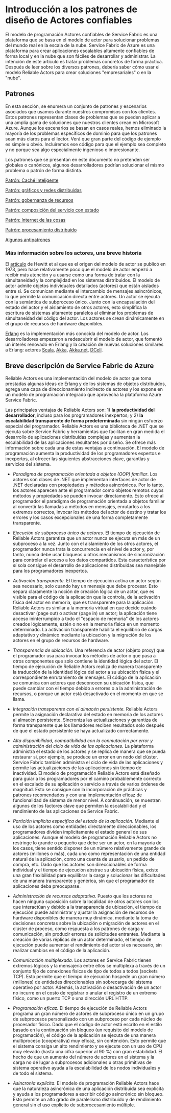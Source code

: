 <properties
   pageTitle="Patrones y antipatrones de Reliable Actors | Microsoft Azure"
   description="Proporciona información general sobre el modelo de programación de actor, patrones de diseño que funcionan correctamente con Reliable Actors de Service Fabric y algunos antipatrones que se deben evitar."
   services="service-fabric"
   documentationCenter=".net"
   authors="vturecek"
   manager="timlt"
   editor=""/>

<tags
   ms.service="service-fabric"
   ms.devlang="dotnet"
   ms.topic="article"
   ms.tgt_pltfrm="NA"
   ms.workload="NA"
   ms.date="08/11/2015"
   ms.author="vturecek"/>

# Introducción a los patrones de diseño de Actores confiables

El modelo de programación Actores confiables de Service Fabric es una plataforma que se basa en el modelo de actor para solucionar problemas del mundo real en la escala de la nube. Service Fabric de Azure es una plataforma para crear aplicaciones escalables altamente confiables de forma local y en la nube que son fáciles de desarrollar y administrar. La intención de este artículo es tratar problemas concretos de forma práctica. Después de leer sobre los diversos patrones, debería saber cómo usar el modelo Reliable Actors para crear soluciones "empresariales" o en la "nube".

## Patrones

En esta sección, se enumera un conjunto de patrones y escenarios asociados que usamos durante nuestros compromisos con los clientes. Estos patrones representan clases de problemas que se pueden aplicar a una amplia gama de soluciones que nuestros clientes crean en Microsoft Azure. Aunque los escenarios se basan en casos reales, hemos eliminado la mayoría de los problemas específicos de dominio para que los patrones sean más claros para el lector. Verá que gran parte del código de ejemplo es simple u obvio. Incluiremos ese código para que el ejemplo sea completo y no porque sea algo especialmente ingenioso o impresionante.

Los patrones que se presentan en este documento no pretenden ser globales o canónicos, algunos desarrolladores podrían solucionar el mismo problema o patrón de forma distinta.

[Patrón: Caché inteligente](service-fabric-reliable-actors-pattern-smart-cache.md)

[Patrón: gráficos y redes distribuidas](service-fabric-reliable-actors-pattern-distributed-networks-and-graphs.md)

[Patrón: gobernanza de recursos](service-fabric-reliable-actors-pattern-resource-governance.md)

[Patrón: composición del servicio con estado](service-fabric-reliable-actors-pattern-stateful-service-composition.md)

[Patrón: Internet de las cosas](service-fabric-reliable-actors-pattern-internet-of-things.md)

[Patrón: procesamiento distribuido](service-fabric-reliable-actors-pattern-distributed-computation.md)

[Algunos antipatrones](service-fabric-reliable-actors-anti-patterns.md)

### Más información sobre los actores, una breve historia

El [artículo](http://dl.acm.org/citation.cfm?id=1624804) de Hewitt et al que es el origen del modelo de actor se publicó en 1973, pero hace relativamente poco que el modelo de actor empezó a recibir más atención y a usarse como una forma de tratar con la simultaneidad y la complejidad en los sistemas distribuidos. El modelo de actor admite objetos individuales detallados (actores) que están aislados entre sí. Se comunican mediante el intercambio de mensajes asincrónicos, lo que permite la comunicación directa entre actores. Un actor se ejecuta con la semántica de subproceso único. Junto con la encapsulación del estado del actor y el aislamiento de otros actores, esto simplifica la escritura de sistemas altamente paralelos al eliminar los problemas de simultaneidad del código del actor. Los actores se crean dinámicamente en el grupo de recursos de hardware disponibles.

[Erlang](http://www.erlang.org/) es la implementación más conocida del modelo de actor. Los desarrolladores empezaron a redescubrir el modelo de actor, que fomentó un interés renovado en Erlang y la creación de nuevas soluciones similares a Erlang: actores [Scala](http://www.scala-lang.org/), [Akka](http://akka.io), [Akka.net](http://getakka.net/), [DCell](http://research.microsoft.com/pubs/75988/dcell.pdf).

## Breve descripción de Service Fabric de Azure

Reliable Actors es una implementación del modelo de actor que toma prestadas algunas ideas de Erlang y de los sistemas de objetos distribuidos, agrega una capa de direccionamiento indirecto de actores y los expone en un modelo de programación integrado que aprovecha la plataforma Azure Service Fabric.

Las principales ventajas de Reliable Actors son: 1) **la productividad del desarrollador**, incluso para los programadores inexpertos; y 2) **la escalabilidad transparente de forma predeterminada** sin ningún esfuerzo especial del programador. Reliable Actors es una biblioteca de .NET que se ejecuta sobre Service Fabric y herramientas que facilitan en gran medida el desarrollo de aplicaciones distribuidas complejas y aumentan la escalabilidad de las aplicaciones resultantes por diseño. Se ofrece más información sobre cada una de estas ventajas a continuación. El modelo de programación aumenta la productividad de los programadores expertos e inexpertos, al ofrecer las siguientes abstracciones clave, garantías y servicios del sistema.

* *Paradigma de programación orientada a objetos (OOP) familiar*. Los actores son clases de .NET que implementan interfaces de actor de .NET declaradas con propiedades y métodos asincrónicos. Por lo tanto, los actores aparecen ante el programador como objetos remotos cuyos métodos y propiedades se pueden invocar directamente. Esto ofrece al programador el paradigma de programación orientada a objetos familiar al convertir las llamadas a métodos en mensajes, enrutarlos a los extremos correctos, invocar los métodos del actor de destino y tratar los errores y los casos excepcionales de una forma completamente transparente.

* *Ejecución de subproceso único de actores.* El tiempo de ejecución de Reliable Actors garantiza que un actor nunca se ejecuta en más de un subproceso a la vez. Junto con el aislamiento de los otros actores, el programador nunca trata la concurrencia en el nivel de actor y, por tanto, nunca debe usar bloqueos u otros mecanismos de sincronización para controlar el acceso a los datos compartidos. Esta característica por sí sola consigue el desarrollo de aplicaciones distribuidas sea manejable para los programadores inexpertos.

* *Activación transparente.* El tiempo de ejecución activa un actor según sea necesario, solo cuando hay un mensaje que debe procesar. Esto separa claramente la noción de creación lógica de un actor, que es visible para el código de la aplicación que la controla, de la activación física del actor en memoria, que es transparente para la aplicación. Reliable Actors es similar a la memoria virtual en que decide cuándo desactivar (page out) o activar (page in) un actor; la aplicación tiene acceso ininterrumpido a todo el "espacio de memoria" de los actores creados lógicamente, estén o no en la memoria física en un momento determinado. La activación transparente habilita el equilibrio de cargas adaptativo y dinámico mediante la ubicación y la migración de los actores en el grupo de recursos de hardware.

* *Transparencia de ubicación.* Una referencia de actor (objeto proxy) que el programador usa para invocar los métodos de actor o que pasa a otros componentes que solo contiene la identidad lógica del actor. El tiempo de ejecución de Reliable Actors realiza de manera transparente la traducción de la identidad lógica del actor a su ubicación física y el correspondiente enrutamiento de mensajes. El código de la aplicación se comunica con actores que desconocen su ubicación física, que puede cambiar con el tiempo debido a errores o a la administración de recursos, o porque un actor está desactivado en el momento en que se llama.

* *Integración transparente con el almacén persistente.* Reliable Actors permite la asignación declarativa del estado en memoria de los actores al almacén persistente. Sincroniza las actualizaciones y garantiza de forma transparente que los llamadores reciben resultados solo después de que el estado persistente se haya actualizado correctamente.

* *Alta disponibilidad, compatibilidad con la conmutación por error y administración del ciclo de vida de las aplicaciones.* La plataforma administra el estado de los actores y se replica de manera que se pueda restaurar si, por ejemplo, se produce un error en un nodo del clúster. Service Fabric también administra el ciclo de vida de las aplicaciones y permite las actualizaciones de las aplicaciones sin tiempo de inactividad. El modelo de programación Reliable Actors está diseñado para guiar a los programadores por el camino probablemente correcto en el escalado de su aplicación o servicio a través de varios órdenes de magnitud. Esto se consigue con la incorporación de prácticas y patrones recomendados y con una implementación eficaz de funcionalidad de sistema de menor nivel. A continuación, se muestran algunos de los factores clave que permiten la escalabilidad y el rendimiento de las aplicaciones de Service Fabric.

* *Partición implícita específica del estado de la aplicación.* Mediante el uso de los actores como entidades directamente direccionables, los programadores dividen implícitamente el estado general de sus aplicaciones. Aunque el modelo de programación Reliable Actors no restringe lo grande o pequeño que debe ser un actor, en la mayoría de los casos, tiene sentido disponer de un número relativamente grande de actores (millones o más), cada uno como representación de una entidad natural de la aplicación, como una cuenta de usuario, un pedido de compra, etc. Dado que los actores son direccionables de forma individual y el tiempo de ejecución abstrae su ubicación física, existe una gran flexibilidad para equilibrar la carga y solucionar las dificultades de una manera transparente y genérica, sin que el programador de aplicaciones deba preocuparse.

* *Administración de recursos adaptativa.* Puesto que los actores no hacen ninguna suposición sobre la localidad de otros actores con los que interactúan y debido a la transparencia de ubicación, el tiempo de ejecución puede administrar y ajustar la asignación de recursos de hardware disponibles de manera muy dinámica, mediante la toma de decisiones concretas sobre la ubicación o migración de actores en el clúster de proceso, como respuesta a los patrones de carga y comunicación, sin producir errores de solicitudes entrantes. Mediante la creación de varias réplicas de un actor determinado, el tiempo de ejecución puede aumentar el rendimiento del actor si es necesario, sin realizar cambios en el código de la aplicación.

* *Comunicación multiplexada.* Los actores en Service Fabric tienen extremos lógicos y la mensajería entre ellos se multiplexa a través de un conjunto fijo de conexiones físicas de tipo de todos a todos (sockets TCP). Esto permite que el tiempo de ejecución hospede un gran número (millones) de entidades direccionables sin sobrecarga del sistema operativo por actor. Además, la activación o desactivación de un actor no incurre en el costo de registrar o anular el registro de un extremo físico, como un puerto TCP o una dirección URL HTTP.

* *Programación eficaz.* El tiempo de ejecución de Reliable Actors programa un gran número de actores de subproceso único en un grupo de subprocesos personalizado con un subproceso por cada núcleo de procesador físico. Dado que el código de actor está escrito en el estilo basado en la continuación sin bloqueo (un requisito del modelo de programación), el código de la aplicación se ejecuta de una manera multiproceso (cooperativa) muy eficaz, sin contención. Esto permite que el sistema consiga un alto rendimiento y se ejecute con un uso de CPU muy elevado (hasta una cifra superior al 90 %) con gran estabilidad. El hecho de que un aumento del número de actores en el sistema y la carga no dé lugar a subprocesos adicionales u otras primitivas de sistema operativo ayuda a la escalabilidad de los nodos individuales y de todo el sistema.

* *Asincronía explícita.* El modelo de programación Reliable Actors hace que la naturaleza asincrónica de una aplicación distribuida sea explícita y ayuda a los programadores a escribir código asincrónico sin bloqueo. Esto permite un alto grado de paralelismo distribuido y de rendimiento general sin el uso explícito de subprocesamiento múltiple.

<!---HONumber=Nov15_HO2-->